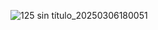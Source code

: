 ![125 sin título_20250306180051](https://github.com/user-attachments/assets/90374655-b0d5-44aa-80f2-c86a8f4966ae)
